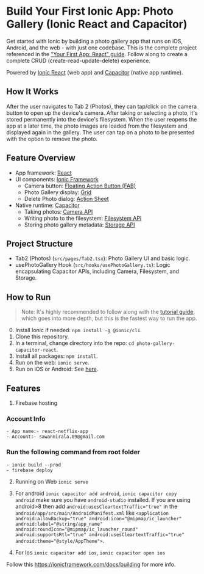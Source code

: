 # Build Your First Ionic App: Photo Gallery (Ionic React and Capacitor)

Get started with Ionic by building a photo gallery app that runs on iOS, Android, and the web - with just one codebase. This is the complete project referenced in the ["Your First App: React" guide](https://ionicframework.com/docs/react/your-first-app). Follow along to create a complete CRUD (create-read-update-delete) experience.

Powered by [Ionic React](https://ionicframework.com/docs/react) (web app) and [Capacitor](https://capacitor.ionicframework.com) (native app runtime).

## How It Works

After the user navigates to Tab 2 (Photos), they can tap/click on the camera button to open up the device's camera. After taking or selecting a photo, it's stored permanently into the device's filesystem. When the user reopens the app at a later time, the photo images are loaded from the filesystem and displayed again in the gallery. The user can tap on a photo to be presented with the option to remove the photo.

## Feature Overview

- App framework: [React](https://reactjs.org/)
- UI components: [Ionic Framework](https://ionicframework.com/docs/components)
  - Camera button: [Floating Action Button (FAB)](https://ionicframework.com/docs/api/fab)
  - Photo Gallery display: [Grid](https://ionicframework.com/docs/api/grid)
  - Delete Photo dialog: [Action Sheet](https://ionicframework.com/docs/api/action-sheet)
- Native runtime: [Capacitor](https://capacitor.ionicframework.com)
  - Taking photos: [Camera API](https://capacitor.ionicframework.com/docs/apis/camera)
  - Writing photo to the filesystem: [Filesystem API](https://capacitor.ionicframework.com/docs/apis/filesystem)
  - Storing photo gallery metadata: [Storage API](https://capacitor.ionicframework.com/docs/apis/storage)

## Project Structure

- Tab2 (Photos) (`src/pages/Tab2.tsx`): Photo Gallery UI and basic logic.
- usePhotoGallery Hook (`src/hooks/usePhotoGallery.ts`): Logic encapsulating Capacitor APIs, including Camera, Filesystem, and Storage.

## How to Run

> Note: It's highly recommended to follow along with the [tutorial guide](https://ionicframework.com/docs/react/your-first-app), which goes into more depth, but this is the fastest way to run the app.

0. Install Ionic if needed: `npm install -g @ionic/cli`.
1. Clone this repository.
1. In a terminal, change directory into the repo: `cd photo-gallery-capacitor-react`.
1. Install all packages: `npm install`.
1. Run on the web: `ionic serve`.
1. Run on iOS or Android: See [here](https://ionicframework.com/docs/building/running).

## Features

1. Firebase hosting

### Account Info

    - App name:- react-netflix-app
    - Account:- sawannirala.09@gmail.com

### Run the following command from root folder

    - ionic build --prod
    - firebase deploy

2. Running on Web `ionic serve`

3. For android `ionic capacitor add android`, `ionic capacitor copy android` make sure you have `android-studio` installed. If you are using android>8 then add `android:usesCleartextTraffic="true"` in the `android/app/src/main/AndroidManifest.xml` like `<application android:allowBackup="true" android:icon="@mipmap/ic_launcher" android:label="@string/app_name" android:roundIcon="@mipmap/ic_launcher_round" android:supportsRtl="true" android:usesCleartextTraffic="true" android:theme="@style/AppTheme">`.

4. For Ios `ionic capacitor add ios`, `ionic capacitor open ios`

Follow this https://ionicframework.com/docs/building for more info.
